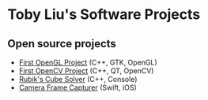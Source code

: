 # Toby Liu's Software Projects

## Open source projects
- [First OpenGL Project](https://tobyliu-sw.github.io/first-opengl-prj/) (C++, GTK, OpenGL)
- [First OpenCV Project](https://tobyliu-sw.github.io/first-opencv-prj/) (C++, QT, OpenCV)
- [Rubik's Cube Solver](https://tobyliu-sw.github.io/rubik-cube-solver/) (C++, Console)
- [Camera Frame Capturer](https://tobyliu-sw.github.io/CameraFrameCapturer/) (Swift, iOS)
